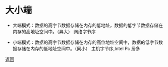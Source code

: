 # 大小端
- 大端模式：数据的高字节数据存储在内存的低地址，数据的低字节数据存储在内存的高地址空间中。（异大）  网络字节序 
   
- 小端模式：数据的高字节数据存储在内存的高位地址空间中，数据的低字节数据存储在内存的低地址空间中。（同小） 主机字节序,Intel Pc 居多


[返回](../) 